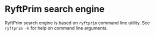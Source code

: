 # RyftPrim search engine

RyftPrim search engine is based on `ryftprim` command line utility.
See `ryftprim -h` for help on command line arguments.